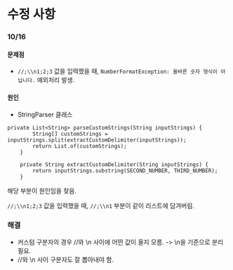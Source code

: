 # 수정 사항

### 10/16

#### 문제점

* ```//;\\n1;2;3``` 값을 입력했을 때, ```NumberFormatException: 올바른 숫자 형식이 아닙니다.``` 예외처리 발생.

#### 원인

* StringParser 클래스

~~~
private List<String> parseCustomStrings(String inputStrings) {
        String[] customStrings = inputStrings.split(extractCustomDelimiter(inputStrings));
        return List.of(customStrings);
    }

    private String extractCustomDelimiter(String inputStrings) {
        return inputStrings.substring(SECOND_NUMBER, THIRD_NUMBER);
    }
~~~

해당 부분이 원인임을 찾음.

```//;\\n1;2;3``` 값을 입력했을 때, ```//;\\n1``` 부분이 같이 리스트에 담겨버림.

### 해결

* 커스텀 구분자의 경우 //와 \\n 사이에 어떤 값이 올지 모름. -> \n을 기준으로 분리 필요.
* //와 \\n 사이 구분자도 잘 뽑아내야 함.

